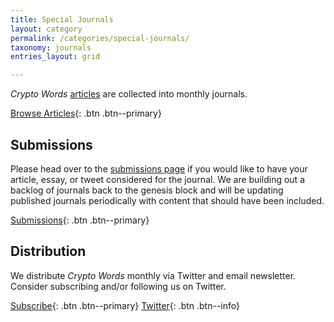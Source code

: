 ```yaml
---
title: Special Journals
layout: category
permalink: /categories/special-journals/
taxonomy: journals
entries_layout: grid

---
```


_Crypto Words_ [articles](https://cryptowords.github.io/tags/) are collected into monthly journals.

[Browse Articles](https://cryptowords.github.io/tags/){: .btn .btn--primary}

## Submissions
Please head over to the [submissions page](https://cryptowords.github.io/submissions/) if you would like to have your article, essay, or tweet considered for the journal. We are building out a backlog of journals back to the genesis block and will be updating published journals periodically with content that should have been included. 

[Submissions](https://cryptowords.github.io/submissions/){: .btn .btn--primary}

## Distribution
We distribute *Crypto Words* monthly via Twitter and email newsletter. Consider subscribing and/or following us on Twitter.

[Subscribe](https://mailchi.mp/2731ce628dba/cryptowordsnewsletter){: .btn .btn--primary}
[<i class="fab fa-twitter"></i> Twitter](https://twitter.com/_cryptowords){: .btn .btn--info}